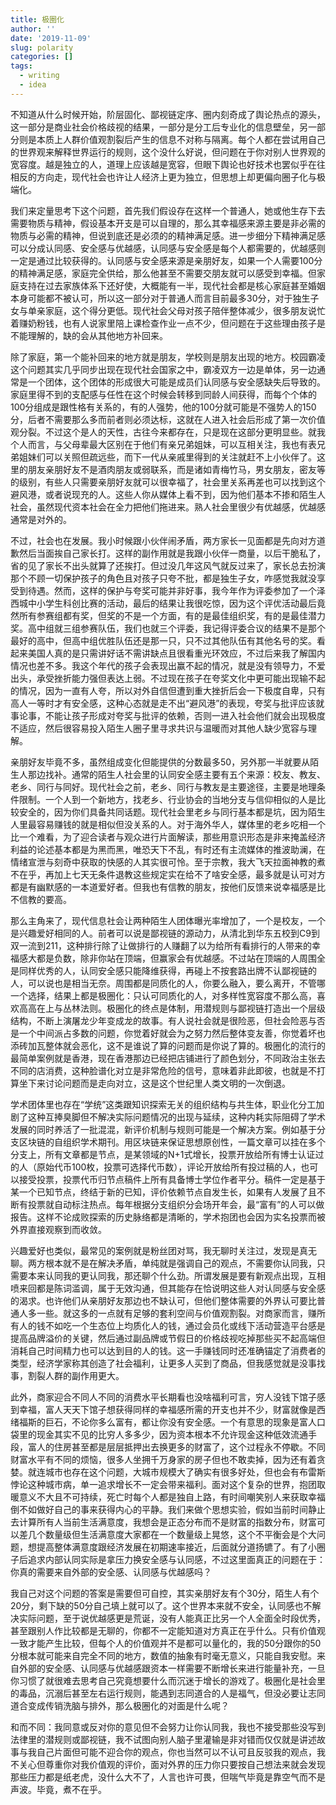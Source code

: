```yaml
---
title: 极圈化
author: ''
date: '2019-11-09'
slug: polarity
categories: []
tags:
  - writing
  - idea
---
```


不知道从什么时候开始，阶层固化、鄙视链定序、圈内刻奇成了舆论热点的源头，这一部分是商业社会价格歧视的结果，一部分是分工后专业化的信息壁垒，另一部分则是本质上人群价值观割裂后产生的信息不对称与隔离。每个人都在尝试用自己的世界观来解释世界运行的规则，这个没什么好说，但问题在于你对别人世界观的宽容度。越是独立的人，道理上应该越是宽容，但眼下舆论也好技术也罢似乎在往相反的方向走，现代社会也许让人经济上更为独立，但思想上却更偏向圈子化与极端化。

我们来定量思考下这个问题，首先我们假设存在这样一个普通人，她或他生存下去需要物质与精神，假设基本开支是可以自理的，那么其幸福感来源主要是非必需的物质与必需的精神，但说到底还是必须的的精神满足感。进一步细分下精神满足感可以分成认同感、安全感与优越感，认同感与安全感是每个人都需要的，优越感则一定是通过比较获得的。认同感与安全感来源是亲朋好友，如果一个人需要100分的精神满足感，家庭完全供给，那么他甚至不需要交朋友就可以感受到幸福。但家庭支持在过去家族体系下还好使，大概能有一半，现代社会都是核心家庭甚至婚姻本身可能都不被认可，所以这一部分对于普通人而言目前最多30分，对于独生子女与单亲家庭，这个得分更低。现代社会父母对孩子陪伴整体减少，很多朋友说忙着赚奶粉钱，也有人说家里陪上课检查作业一点不少，但问题在于这些理由孩子是不能理解的，缺的会从其他地方补回来。

除了家庭，第一个能补回来的地方就是朋友，学校则是朋友出现的地方。校园霸凌这个问题其实几乎同步出现在现代社会国家之中，霸凌双方一边是单体，另一边通常是一个团体，这个团体的形成很大可能是成员们认同感与安全感缺失后导致的。家庭里得不到的支配感与任性在这个时候会转移到同龄人间获得，而每个个体的100分组成是跟性格有关系的，有的人强势，他的100分就可能是不强势人的150分，后者不需要那么多而前者则必须达标，这就在人进入社会后形成了第一次价值观分裂。不过这个是人的天性，古往今来都存在，只是现在这部分更明显些。就我个人而言，与父母辈最大区别在于他们有亲兄弟姐妹，可以互相关注，我也有表兄弟姐妹们可以关照但疏远些，而下一代从亲戚里得到的关注就赶不上小伙伴了。这里的朋友亲朋好友不是酒肉朋友或弱联系，而是诸如青梅竹马，男女朋友，密友等的级别，有些人只需要亲朋好友就可以很幸福了，社会里关系再差也可以找到这个避风港，或者说现充的人。这些人你从媒体上看不到，因为他们基本不掺和陌生人社会，虽然现代资本社会在全力把他们拖进来。熟人社会里很少有优越感，优越感通常是对外的。

不过，社会也在发展。我小时候跟小伙伴闹矛盾，两方家长一见面都是先向对方道歉然后当面挨自己家长打。这样的副作用就是我跟小伙伴一商量，以后干脆私了，省的见了家长不出头就算了还挨打。但过没几年这风气就反过来了，家长总去扮演那个不顾一切保护孩子的角色且对孩子只夸不批，都是独生子女，咋感觉我就没享受到待遇。然而，这样的保护与夸奖可能并非好事，我今年作为评委参加了一个泽西城中小学生科创比赛的活动，最后的结果让我很吃惊，因为这个评优活动最后竟然所有参赛组都有奖，但奖的不是一个方面，有的是最佳组织奖，有的是最佳潜力奖。高中组就三组参赛队伍，我们也就三个评委，我记得评委合议的结果不是那个最好的高中，但高中组优胜队伍还是那一只，只不过其他队伍有其他名号的奖。看起来美国人真的是只需讲好话不需讲缺点且很看重光环效应，不过后来我了解国内情况也差不多。我这个年代的孩子会表现出赢不起的情况，就是没有领导力，不爱出头，承受挫折能力强但表达上弱。不过现在孩子在夸奖文化中更可能出现输不起的情况，因为一直有人夸，所以对外自信但遭到重大挫折后会一下极度自卑，只有高人一等时才有安全感，这种心态就是走不出“避风港”的表现，夸奖与批评应该就事论事，不能让孩子形成对夸奖与批评的依赖，否则一进入社会他们就会出现极度不适应，然后很容易投入陌生人圈子里寻求共识与温暖而对其他人缺少宽容与理解。

亲朋好友毕竟不多，虽然组成变化但能提供的分数最多50，另外那一半就要从陌生人那边找补。通常的陌生人社会里的认同安全感主要有五个来源：校友、教友、老乡、同行与同好。现代社会之前，老乡、同行与教友是主要途径，主要是地理条件限制。一个人到一个新地方，找老乡、行业协会的当地分支与信仰相似的人是比较安全的，因为你们具备共同话题。现代社会里老乡与同行基本都是坑，因为陌生人里最容易赚钱的就是相似但没关系的人。对于海外华人，媒体里的老乡吃相一个比一个难看，为了迎合读者与观众进行片面解读，那些用意识形态是非来掩盖经济利益的论述基本都是为黑而黑，唯恐天下不乱，有时还有主流媒体的推波助澜，在情绪宣泄与刻奇中获取的快感的人其实很可怜。至于宗教，我大飞天拉面神教的煮不在乎，再加上七天无条件退教这些规定实在给不了啥安全感，最多就是认可对方都是有幽默感的一本道爱好者。但我也有信教的朋友，按他们反馈来说幸福感是比不信教的要高。

那么主角来了，现代信息社会让两种陌生人团体曝光率增加了，一个是校友，一个是兴趣爱好相同的人。前者可以说是鄙视链的源动力，从清北到华东五校到C9到双一流到211，这种排行除了让做排行的人赚翻了以为给所有看排行的人带来的幸福感大都是负数，除非你站在顶端，但赢家会有优越感。不过站在顶端的人周围全是同样优秀的人，认同安全感只能降维获得，再碰上不按套路出牌不认鄙视链的人，可以说也是相当无奈。周围都是同质化的人，你要么融入，要么离开，不管哪一个选择，结果上都是极圈化：只认可同质化的人，对多样性宽容度不那么高，喜欢高高在上与丛林法则。极圈化的终点是体制，用潜规则与鄙视链打造出一个层级结构，不断上演屠龙少年变成龙的故事。有人说社会就是很险恶，但社会险恶与否是一个中间派占多数的问题，你觉着好就会为之努力然后整体变友善，你觉着坏也添砖加瓦整体就会恶化，这不是谁说了算的问题而是你说了算的。极圈化的流行的最简单案例就是香港，现在香港那边已经把店铺进行了颜色划分，不同政治主张去不同的店消费，这种脸谱化对立是非常危险的信号，意味着非此即彼，也就是不打算坐下来讨论问题而是走向对立，这是这个世纪里人类文明的一次倒退。

学术团体里也存在“学统”这类跟知识探索无关的组织结构与共生体，职业化分工加剧了这种互捧臭脚但不解决实际问题情况的出现与延续，这种内耗实际阻碍了学术发展的同时养活了一批混混，新评价机制与规则可能是一个解决方案。例如基于分支区块链的自组织学术期刊。用区块链来保证思想原创性，一篇文章可以挂在多个分支上，所有文章都是节点，是某领域的N+1式增长，投票开放给所有博士认证过的人（原始代币100枚，投票可选择代币数），评论开放给所有投过稿的人，也可以接受投票，投票代币归节点稿件上所有具备博士学位作者平分。稿件一定是基于某一个已知节点，终结于新的已知，评价依赖节点自发生长，如果有人发展了且不断有投票就自动标注热点。每年根据分支组织分会场开年会，最“富有”的人可以做报告。这样不论成败探索的历史脉络都是清晰的，学术抱团也会因为实名投票而被外界直接观察到而收敛。

兴趣爱好也类似，最常见的案例就是粉丝团对骂，我无聊时关注过，发现是真无聊。两方根本就不是在解决矛盾，单纯就是强调自己的观点，不需要你认同我，只需要本来认同我的更认同我，那还聊个什么劲。所谓发展是要有新观点出现，互相喷来回都是陈词滥调，属于无效沟通，但其能存在恰说明这些人对认同感与安全感的渴求。也许他们从亲朋好友那边也不缺认可，但他们整体需要的外界认可要比普通人多一些。就这多的一点就有足够的套利空间与价值观割裂。对商家而言，赚所有人的钱不如吃一个生态位上均质化人的钱，通过会员化或线下活动营造平台感是提高品牌溢价的关键，然后通过副品牌或节假日的价格歧视吃掉那些买不起高端但消耗自己时间精力也可以达到目的人的钱。这一手赚钱同时还准确锚定了消费者的类型，经济学家称其创造了社会福利，让更多人买到了商品，但我感觉就是没事找事，割裂人群的副作用更大。

此外，商家迎合不同人不同的消费水平长期看也没啥福利可言，穷人没钱下馆子感到幸福，富人天天下馆子想获得同样的幸福感所需的开支也并不少，财富就像是西绪福斯的巨石，不论你多么富有，都让你没有安全感。一个有意思的现象是富人口袋里的现金其实不见的比穷人多多少，因为资本根本不允许现金这种低效流通手段，富人的住房甚至都是层层抵押出去换更多的财富了，这个过程永不停歇。不同财富水平有不同的烦恼，很多人坐拥千万身家的房子但也不敢卖掉，因为还有着贪婪。就连城市也存在这个问题，大城市规模大了确实有很多好处，但也会有布雷斯悖论这种城市病，单一追求增长不一定会带来福利。面对这个复杂的世界，抱团取暖意义不大且不可持续，死亡时每个人都是独自上路，有时间嘲笑别人来获取幸福倒不如做好自己的事来获得内心的平静。我们来做个思想实验，假如当前时间静止去计算所有人当前生活满意度，我想会是正态分布而不是财富的指数分布，财富可以差几个数量级但生活满意度大家都在一个数量级上晃悠，这个不平衡会是个大问题，想提高整体满意度跟经济发展在初期速率接近，后面就分道扬镳了。有了小圈子后追求内部认同实际是拿压力换安全感与认同感，不过这里面真正的问题在于：你真的需要来自外部的安全感、认同感与优越感吗？

我自己对这个问题的答案是需要但可自控，其实亲朋好友有个30分，陌生人有个20分，剩下缺的50分自己填上就可以了。这个世界本来就不安全，认同感也不解决实际问题，至于说优越感更是荒诞，没有人能真正比另一个人全面全时段优秀，甚至跟别人作比较都是无聊的，你都不一定能知道对方真正在乎什么。只有价值观一致才能产生比较，但每个人的价值观并不是都可以量化的，我的50分跟你的50分根本就可能来自完全不同的地方，数值的抽象有时毫无意义，只能自我安慰。来自外部的安全感、认同感与优越感跟资本一样需要不断增长来进行能量补充，一旦你习惯了就很难去思考自己究竟想要什么而沉迷于增长的游戏了。极圈化是社会里的毒品，沉溺后甚至左右运行规则，能遇到志同道合的人是福气，但没必要让志同道合变成传销洗脑与排外，那么极圈化的对面是什么呢？

和而不同：我同意或反对你的意见但不会努力让你认同我，我也不接受那些没写到法律里的潜规则或鄙视链，我不试图向别人脑子里灌输是非对错而仅仅就是讲述故事与我自己片面但可能不迎合你的观点，你也当然可以不认可且反驳我的观点，我不关心但尊重你对我价值观的评价，面对外界的压力你只要按自己想法来就会发现那些压力都是纸老虎，没什么大不了，人言也许可畏，但喘气毕竟是靠空气而不是声波。毕竟，煮不在乎。

